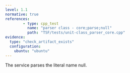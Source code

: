 ```yaml
---
level: 1.1
normative: true
references:
        - type: cpp_test
          name: "parser class - core;parse;null"
          path: "TSF/tests/unit-class_parser_core.cpp"
evidence:
  type: "check_artifact_exists"
  configuration:
    ubuntu: "ubuntu"
---
```


The service parses the literal name null.